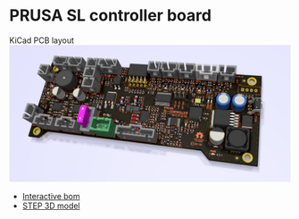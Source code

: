 # PRUSA SL controller board

KiCad PCB layout
![PCB](rev.06c/SL-controller-06c.png)

* [Interactive bom](http://htmlpreview.github.io/?https://github.com/prusa3d/SL-CONTROLLER-PCB/blob/master/rev.06c/ibom.html)
* [STEP 3D model](rev.06c/SL-controller-06c.step)
